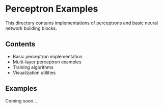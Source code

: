 # Perceptron Examples

This directory contains implementations of perceptrons and basic neural network building blocks.

## Contents

- Basic perceptron implementation
- Multi-layer perceptron examples
- Training algorithms
- Visualization utilities

## Examples

Coming soon...
